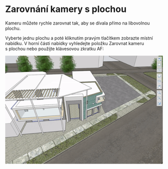 # Zarovnání kamery s plochou

Kameru můžete rychle zarovnat tak, aby se dívala přímo na libovolnou plochu.

Vyberte jednu plochu a poté kliknutím pravým tlačítkem zobrazte místní nabídku. V horní části nabídky vyhledejte položku Zarovnat kameru s plochou nebo použijte klávesovou zkratku AF:

![](../.gitbook/assets/alignwithface.gif)
